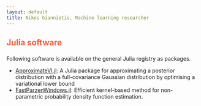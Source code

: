 ```yaml
---
layout: default
title: Nikos Gianniotis, Machine learning researcher
---
```

<div class="blurb">
  
<h2><p style="color:#FF5733"> Julia software </p></h2>
  
Following software is available on the general Julia registry as packages.
  
<ul>
  <li><a href="https://github.com/ngiann/ApproximateVI.jl">ApproximateVI.jl</a>: A Julia package for approximating a posterior distribution with a full-covariance Gaussian distribution by optimising a variational lower bound</li>
  <li><a href="https://github.com/ngiann/FastParzenWindows.jl">FastParzenWindows.jl</a>: Efficient kernel-based method for non-parametric probability
density function estimation.</li>
</ul>

</div><!-- /.blurb -->
